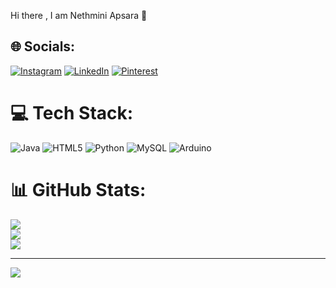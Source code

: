 Hi there , I am Nethmini Apsara 👋
## 🌐 Socials:
[![Instagram](https://img.shields.io/badge/Instagram-%23E4405F.svg?logo=Instagram&logoColor=white)](https://instagram.com/https://www.instagram.com/_apzolo_/) [![LinkedIn](https://img.shields.io/badge/LinkedIn-%230077B5.svg?logo=linkedin&logoColor=white)](https://linkedin.com/in/https://www.linkedin.com/in/nethmini-apsara/) [![Pinterest](https://img.shields.io/badge/Pinterest-%23E60023.svg?logo=Pinterest&logoColor=white)](https://pinterest.com/https://www.pinterest.com/nethminiapsara2022/) 

# 💻 Tech Stack:
![Java](https://img.shields.io/badge/java-%23ED8B00.svg?style=for-the-badge&logo=openjdk&logoColor=white) ![HTML5](https://img.shields.io/badge/html5-%23E34F26.svg?style=for-the-badge&logo=html5&logoColor=white) ![Python](https://img.shields.io/badge/python-3670A0?style=for-the-badge&logo=python&logoColor=ffdd54) ![MySQL](https://img.shields.io/badge/mysql-%2300000f.svg?style=for-the-badge&logo=mysql&logoColor=white) ![Arduino](https://img.shields.io/badge/-Arduino-00979D?style=for-the-badge&logo=Arduino&logoColor=white)
# 📊 GitHub Stats:
![](https://github-readme-stats.vercel.app/api?username=nethmini22&theme=dark&hide_border=false&include_all_commits=false&count_private=false)<br/>
![](https://github-readme-streak-stats.herokuapp.com/?user=nethmini22&theme=dark&hide_border=false)<br/>
![](https://github-readme-stats.vercel.app/api/top-langs/?username=nethmini22&theme=dark&hide_border=false&include_all_commits=false&count_private=false&layout=compact)

---
[![](https://visitcount.itsvg.in/api?id=nethmini22&icon=0&color=0)](https://visitcount.itsvg.in)

<!-- Proudly created with GPRM ( https://gprm.itsvg.in ) -->
